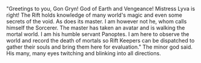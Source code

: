 "Greetings to you, Gon Gryn! God of Earth and Vengeance! Mistress Lyva is right! The Rift holds knowledge of many world's magic and even some secrets of the void. As does its master. I am however not he, whom calls himself the Sorcerer. The master has taken an avatar and is walking the mortal world. I am his humble servant Panoptes. I am here to observe the world and record the death of mortals so Rift Keepers can be dispatched to gather their souls and bring them here for evaluation." The minor god said. His many, many eyes twitching and blinking into all directions.